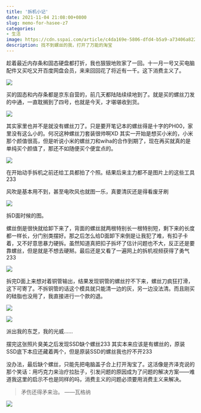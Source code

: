 ```yaml
---
title: '拆机小记'
date: 2021-11-04 21:08:00+0800
slug: memo-for-hasee-z7
categories:
- 生活
image: https://cdn.sspai.com/article/c4da169e-5806-dfd4-b5a9-a73406a822ba.jpg?imageMogr2/auto-orient/quality/95/thumbnail/!1420x708r/gravity/Center/crop/1420x708/interlace/1
description: 找不到螺丝的我，打开了万能的淘宝
---
```


趁着最近内存条和固态硬盘都打折，我也狠狠地败家了一回。十一月一号又买电脑配件又买吃又开百度网盘会员，来来回回花了将近有一千。这下消费主义了。

![](https://raw.githubusercontent.com/yuukoamamiya/pic/master/20211104213308.jpg)

买的固态和内存条都是京东自营的，前几天都陆陆续续地到了。就是买的螺丝刀发的中通，一直耽搁到了四号，也就是今天，才堪堪收到货。

![](https://raw.githubusercontent.com/yuukoamamiya/pic/master/20211104214101.webp)

其实家里也并不是就没有螺丝刀了。只是要开笔记本的螺丝得是十字的PH00，家里没有这么小的。何况这种螺丝刀套装很帅啊XD 其实一开始是想买小米的，小米那个颜值很高，但是听说小米的螺丝刀和wiha的合作到期了，现在再买就真的是单纯买个颜值了，那还不如随便买个便宜点的。

![](https://raw.githubusercontent.com/yuukoamamiya/pic/master/20211104214651.webp)

在开始动手拆机之前还给工具都拍了个照。结果后来主力都不是图片上的这些工具233

风吹是基本用不到，甚至电吹风也就图一乐，真要清灰还是得看废牙刷

![](https://raw.githubusercontent.com/yuukoamamiya/pic/master/20211104214640.webp)

拆D面时候的图。

螺丝倒是很快就给卸下来了，背面的螺丝就两根特别长一根特别短，剩下来的长度都一样长，分门别类摆好。那之后怎么给D面卸下来倒是让我犯了难，有扣子卡着，又不好意思暴力硬拆。虽然知道真把扣子拆坏了估计问题也不大，反正还是要靠螺丝，但是就是不想去硬掰。最后还是又看了一遍网上的拆机视频获得了勇气233

![](https://raw.githubusercontent.com/yuukoamamiya/pic/master/20211104215959.webp)

拆完D面上来想对着铜管输出，结果发现铜管的螺丝拧不下来，螺丝刀疯狂打滑，这下可寄了。不拆铜管的话这个模具就只能清一边的灰，另一边没法清。而且刚买的硅脂也没用了，我直接进行一个款的退。

![](https://raw.githubusercontent.com/yuukoamamiya/pic/master/20211104225322.webp)

![](https://raw.githubusercontent.com/yuukoamamiya/pic/master/20211104220647.webp)

派出我的东芝，我的光威……

摆完这张照片臭美之后发现SSD缺个螺丝233 其实本来应该是有螺丝的，原装SSD底下本应还藏着两个，但是原装SSD的螺丝我也拧不开233

没办法，最后缺个螺丝，只能先把电脑盖子合上打开淘宝了。这活像是齐泽克说的那个笑话：用巧克力来治疗拉肚子，引发问题的原因成为了问题的解决方案——难道我这里的启示不也是同样的吗，消费主义的问题必须要用消费主义来解决。

> 矛伤还得矛来治。		——瓦格纳

![](https://raw.githubusercontent.com/yuukoamamiya/pic/master/20211104213308.jpg)
